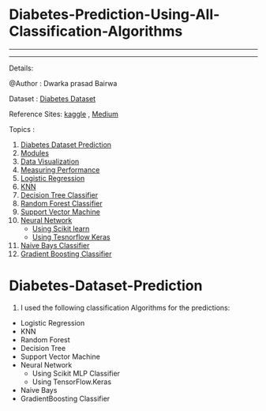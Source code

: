 # Diabetes-Prediction-Using-All-Classification-Algorithms
---

******************************
Details:

@Author : Dwarka prasad Bairwa

Dataset : [Diabetes Dataset](https://www.kaggle.com/uciml/pima-indians-diabetes)

Reference Sites: [kaggle](https://www.kaggle.com/) ,  [Medium](https://www.medium.com/)

Topics :

1. [Diabetes Dataset Prediction](#Diabetes-Dataset-Prediction)
2. [Modules](#Modules)
3. [Data Visualization](#Data-Visualization)
4. [Measuring Performance](#Measuring-Performance)
5. [Logistic Regression](#Logistic-Regression)
6. [KNN](#KNN)
7. [Decision Tree Classifier](#Decision-Tree-Classifier)
8. [Random Forest Classifier](#Random-Forest-Classifier)
9. [Support Vector Machine](#Support-Vector-Machine)
10. [Neural Network](#Neural-Network)
    * [Using Scikit learn](#Using-Scikit-Learn)
    * [Using Tesnorflow Keras](#Using-Tesnorflow-Keras)
11. [Naive Bays Classifier](#Naive-Bays-Classifier)
12. [Gradient Boosting Classifier](#Gradient-Boosting-Classifier)

# Diabetes-Dataset-Prediction

1. I used the following classification Algorithms for the predictions:

* Logistic Regression
* KNN
* Random Forest
* Decision Tree
* Support Vector Machine
* Neural Network
    * Using Scikit MLP Classifier
    * Using TensorFlow.Keras
* Naive Bays
* GradientBoosting Classifier
